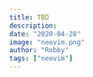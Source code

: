 ```yaml
---
title: TBD
description:
date: "2020-04-28"
image: "neovim.png"
author: "Robby"
tags: ["neovim"]
---
```

<!---->
<!-- ## Install coc-explorer -->
<!---->
<!-- This install will be a little different and if you've been following along you probably know we are using coc -->
<!---->
<!-- coc-explorer is just and extension to that -->
<!---->
<!-- ``` -->
<!-- :CocInstall coc-explorer -->
<!-- ``` -->
<!---->
<!-- ## Config -->
<!---->
<!-- We can add some simple settings in the `coc-settings.json` file -->
<!---->
<!-- ``` -->
<!-- // explorer -->
<!--   "explorer.width": 30, -->
<!--   "explorer.icon.enableNerdfont": true, -->
<!--   "explorer.previewAction.onHover": false, -->
<!--   "explorer.keyMappings.global": { -->
<!--     "<cr>": ["expandable?", "expand", "open"], -->
<!--     "v": "open:vsplit" -->
<!--   } -->
<!-- ``` -->
<!---->
<!-- We'll also add some settings in `~/.config/nvim/plug-config/coc.vim` -->
<!---->
<!-- Append these lines to the end -->
<!---->
<!-- ``` -->
<!-- " Explorer -->
<!-- let g:coc_explorer_global_presets = { -->
<!-- \   '.vim': { -->
<!-- \     'root-uri': '~/.vim', -->
<!-- \   }, -->
<!-- \   'tab': { -->
<!-- \     'position': 'tab', -->
<!-- \     'quit-on-open': v:true, -->
<!-- \   }, -->
<!-- \   'floating': { -->
<!-- \     'position': 'floating', -->
<!-- \     'open-action-strategy': 'sourceWindow', -->
<!-- \   }, -->
<!-- \   'floatingTop': { -->
<!-- \     'position': 'floating', -->
<!-- \     'floating-position': 'center-top', -->
<!-- \     'open-action-strategy': 'sourceWindow', -->
<!-- \   }, -->
<!-- \   'floatingLeftside': { -->
<!-- \     'position': 'floating', -->
<!-- \     'floating-position': 'left-center', -->
<!-- \     'floating-width': 50, -->
<!-- \     'open-action-strategy': 'sourceWindow', -->
<!-- \   }, -->
<!-- \   'floatingRightside': { -->
<!-- \     'position': 'floating', -->
<!-- \     'floating-position': 'right-center', -->
<!-- \     'floating-width': 50, -->
<!-- \     'open-action-strategy': 'sourceWindow', -->
<!-- \   }, -->
<!-- \   'simplify': { -->
<!-- \     'file-child-template': '[selection | clip | 1] [indent][icon | 1] [filename omitCenter 1]' -->
<!-- \   } -->
<!-- \ } -->
<!---->
<!-- nmap <space>e :CocCommand explorer<CR> -->
<!-- nmap <space>f :CocCommand explorer --preset floating<CR> -->
<!-- autocmd BufEnter * if (winnr("$") == 1 && &filetype == 'coc-explorer') | q | endif -->
<!-- ``` -->
